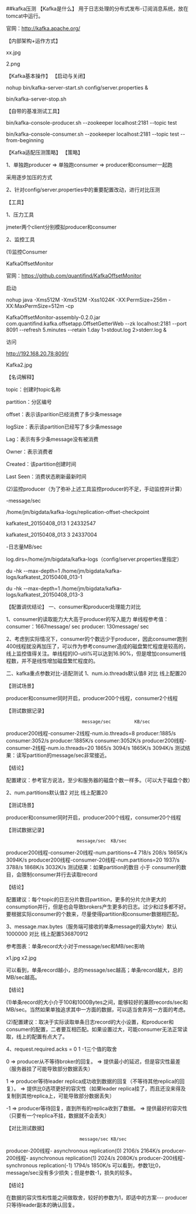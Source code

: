 ##kafka压测
【Kafka是什么】
用于日志处理的分布式发布-订阅消息系统，放在tomcat中运行。

官网：http://kafka.apache.org/

【内部架构+运作方式】

xx.jpg

2.png

【Kafka基本操作】
【启动与关闭】

nohup bin/kafka-server-start.sh config/server.properties &

bin/kafka-server-stop.sh

【自带的基准测试工具】

bin/kafka-console-producer.sh --zookeeper localhost:2181 --topic test 

bin/kafka-console-consumer.sh --zookeeper localhost:2181 --topic test --from-beginning

【Kafka适配压测策略】
【策略】

1、单独跑producer => 单独跑consumer => producer和consumer一起跑

采用逐步加压的方式

2、针对config/server.properties中的重要配置改动，进行对比压测

【工具】

1、压力工具

jmeter两个client分别模拟producer和consumer

2、监控工具

(1)监控Consumer

KafkaOffsetMonitor

官网：https://github.com/quantifind/KafkaOffsetMonitor

启动

nohup java -Xms512M -Xmx512M -Xss1024K -XX:PermSize=256m -XX:MaxPermSize=512m -cp 

KafkaOffsetMonitor-assembly-0.2.0.jar com.quantifind.kafka.offsetapp.OffsetGetterWeb --zk localhost:2181 
--port 8091 --refresh 5.minutes --retain 1.day 1>stdout.log 2>stderr.log &

访问

http://192.168.20.78:8091/

Kafka2.jpg

【名词解释】

topic：创建时topic名称

partition：分区编号

offset：表示该parition已经消费了多少条message

logSize：表示该partition已经写了多少条message

Lag：表示有多少条message没有被消费

Owner：表示消费者

Created：该partition创建时间

Last Seen：消费状态刷新最新时间

(2)监控producer（为了弥补上述工具监控producer的不足，手动监控并计算）

-message/sec

/home/jm/bigdata/kafka-logs/replication-offset-checkpoint

kafkatest_20150408_013 1 24332547

kafkatest_20150408_013 3 24337004

-日志量MB/sec

log.dirs=/home/jm/bigdata/kafka-logs（config/server.properties里指定）

du -hk --max-depth=1 /home/jm/bigdata/kafka-logs/kafkatest_20150408_013-1

du -hk --max-depth=1 /home/jm/bigdata/kafka-logs/kafkatest_20150408_013-3

【配置调优结论】
一、consumer和producer处理能力对比

1、consumer的读取能力大大高于producer的写入能力 
单线程参考值： 
consumer：1667message/ sec 
producer: 130message/ sec

2、考虑到实际情况下，consumer的个数远少于producer，因此consumer跑到400线程就没再加压了，可以作为参考consumer造成的磁盘繁忙程度是较高的，线上监控值得关注。单线程的IO-util%可以达到16.90%，但是增加consumer线程数，并不是线性增加磁盘繁忙程度的。

二、kafka重点参数对比-适配测试
1、num.io.threads默认值8 对比 线上配置20

【测试场景】

producer和consumer同时开启，producer200个线程，consumer2个线程

【测试数据记录】

                                 message/sec	     KB/sec
producer200线程-consumer-2线程-num.io.threads=8	producer:1885/s
consumer:3052/s	producer:1885K/s
consumer:3052K/s
producer200线程-consumer-2线程-num.io.threads=20	1865/s
3094/s	1865K/s
3094K/s
测试结果：读写partition的message/sec非常接近。

【结论】

配置建议：参考官方说法，至少和服务器的磁盘个数一样多。（可以大于磁盘个数）

2、num.partitions默认值2 对比 线上配置20

【测试场景】

producer和consumer同时开启，producer200个线程，consumer20个线程

【测试数据记录】

                               message/sec	KB/sec
producer200线程-consumer-20线程-num.partitions=4	718/s
208/s	1865K/s
3094K/s
producer200线程-consumer-20线程-num.partitions=20	1937/s
3788/s	1868K/s
3032K/s
测试结果：如果partition的数目 小于 consumer的数目，会限制consumer并行去读取record

【结论】

配置建议：每个topic的日志分片数目partition，更多的分片允许更大的consumption并行，但是也会导致brokers产生更多的日志。过少和过多都不好。要根据实际consumer的个数来，尽量使得partition和consumer数据相匹配。

3、message.max.bytes（服务端可接收的单条message的最大byte）默认1000000 对比 线上配置536870912

参考图表：单条record大小对于message/sec和MB/sec影响

x1.jpg x2.jpg

可以看到，单条record越小，总的message/sec越高；单条record越大，总的MB/sec越高。

【结论】

(1)单条record的大小介于100和1000Bytes之间，能够较好的兼顾records/sec和MB/sec。当然如果单独追求其中一方面的数据，可以适当舍弃另一方面的考虑。

(2)配置建议：取决于实际读取单条日志record的大小设置，和producer和consumer的配置，二者要互相匹配。如果设置过大，可能consumer无法正常读取，线上的配置有点大了。

4、request.required.acks = 0 1 -1三个值的取舍

0 => producer从不等待broker的回复。 => 提供最小的延迟，但是容灾性最差（服务器挂了可能导致部分数据丢失）

1 => producer等待leader replica成功收到数据的回复（不等待其他replica的回复）。 => 提供比0选项更好的容灾性（如果leader replica挂了，而且还没来得及复制到其他replica上，可能导致部分数据丢失）

-1 => producer等待回复，直到所有的replica收到了数据。 => 提供最好的容灾性（只要有一个replica不挂，数据就不会丢失）

【对比测试数据】

                                message/sec	KB/sec
producer-200线程- asynchronous replication(0)	2106/s	2164K/s
producer-200线程- asynchronous replication(1)	2024/s	2080K/s
producer-200线程- synchronous replication(-1)	1794/s	1850K/s
可以看到，参数1比0，message/sec没有多少损失；但是参数-1，损失的较多。

【结论】

在数据的容灾性和性能之间做取舍，较好的参数为1，即适中的方案--- producer只等待leader副本的确认回复。